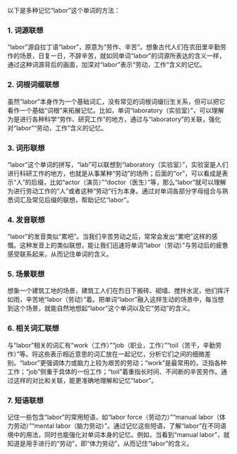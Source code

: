 以下是多种记忆“labor”这个单词的方法：

### 1. 词源联想
“labor”源自拉丁语“labor”，原意为“劳作、辛苦”。想象古代人们在农田里辛勤劳作的场景，日复一日，不辞辛苦，就如同单词“labor”的词源所表达的含义一样，通过这种词源背后的画面，加深对“labor”表示“劳动，工作”含义的记忆。

### 2. 词根词缀联想
虽然“labor”本身作为一个基础词汇，没有常见的词根词缀衍生关系，但可以把它看作一个基础“词根”来拓展记忆。比如，单词“laboratory（实验室）”，可以理解为是进行各种科学“劳作、研究工作”的地方，通过与“laboratory”的关联，强化对“labor”“劳动，工作”含义的记忆。

### 3. 词形联想
“labor”这个单词的拼写，“lab”可以联想到“laboratory（实验室）”，实验室是人们进行科研工作的地方，也就是从事某种“劳动”的场所；后面的“or”，可以看成是表示“人”的后缀，比如“actor（演员）”“doctor（医生）”等，那么“labor”就可以理解为进行劳动工作的“人”或者这种“劳动”行为本身。通过对单词各部分字母组合与熟悉词汇及常见后缀的联想，帮助记忆“labor”。

### 4. 发音联想
“labor”的发音类似“累吧”。当我们辛苦劳动之后，常常会发出“累吧”这样的感慨。这种发音上的类似联想，能让我们迅速将单词“labor（劳动）”与劳动后的疲惫感受联系起来，从而记住单词的含义。

### 5. 场景联想
想象一个建筑工地的场景，建筑工人们在烈日下搬砖、砌墙、搅拌水泥，他们挥汗如雨，辛苦地“labor（劳动）”着。把单词“labor”融入这样生动的场景中，每当想到这个场景，就能自然地想起“labor”这个单词以及它“劳动”的含义。

### 6. 相关词汇联想
与“labor”相关的词汇有“work（工作）”“job（职业，工作）”“toil（苦干，辛勤劳作）”等。将这些表示相近意思的词汇放在一起记忆，分析它们之间的细微差别。“labor”更强调体力或脑力上较为艰苦的劳动；“work”是最常用的，泛指各种工作；“job”侧重于具体的一份工作；“toil”着重指长时间、不间断的辛苦劳作。通过这样的对比和关联，能更准确地理解和记忆“labor”。

### 7. 短语联想
记住一些包含“labor”的常用短语，如“labor force（劳动力）”“manual labor（体力劳动）”“mental labor（脑力劳动）”。通过记忆这些短语，了解“labor”在不同语境中的用法，同时也能强化对单词本身的记忆。例如，当看到“manual labor”，就知道是用手进行的“劳动”，即“体力劳动”，从而记住“labor”的含义。 